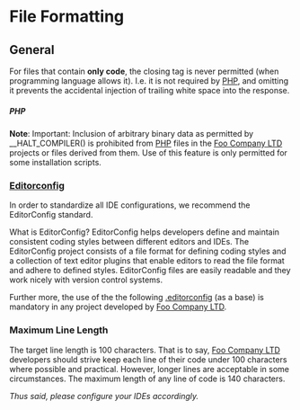 # File Formatting

## General
For files that contain **only code**, the closing tag is never permitted (when programming language allows it). 
I.e. it is not required by [PHP](http://php.net/), and omitting it prevents the accidental injection of trailing 
white space into the response.

<!-- --lang-ex -->

##### PHP

**Note**: Important: Inclusion of arbitrary binary data as permitted by __HALT_COMPILER() is prohibited from 
[PHP](http://php.net/) files in the [Foo Company LTD](http://company.foo/) projects or files derived from them. 
Use of this feature is only permitted for some installation scripts.

<!-- --lang-ex-end -->

### [Editorconfig](http://editorconfig.org/)

In order to standardize all IDE configurations, we recommend the EditorConfig standard.

What is EditorConfig?
EditorConfig helps developers define and maintain consistent coding styles between different editors and IDEs. 
The EditorConfig project consists of a file format for defining coding styles and a collection of text editor 
plugins that enable editors to read the file format and adhere to defined styles. EditorConfig files are easily 
readable and they work nicely with version control systems.

Further more, the use of the the following [.editorconfig](../../../raw/master/.editorconfig) (as a base) is 
mandatory in any project developed by [Foo Company LTD](http://company.foo/).

### Maximum Line Length
The target line length is 100 characters. That is to say, [Foo Company LTD](http://company.foo/) developers should 
strive keep each line of their code under 100 characters where possible and practical. However, longer lines are 
acceptable in some circumstances. The maximum length of any line of code is 140 characters.

*Thus said, please configure your IDEs accordingly.*
